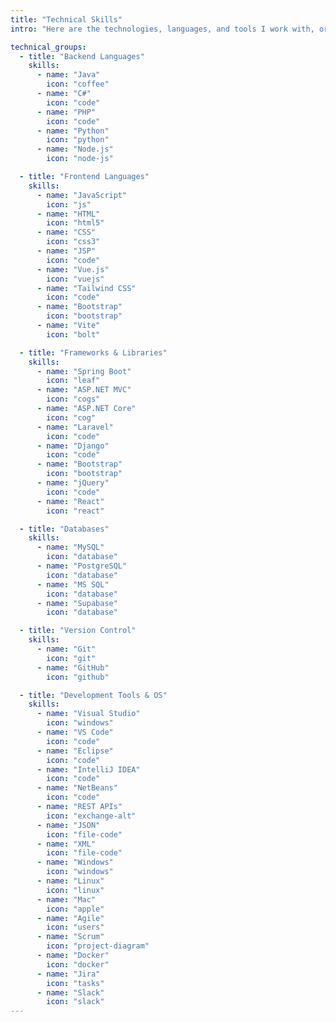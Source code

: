 ```yaml
---
title: "Technical Skills"
intro: "Here are the technologies, languages, and tools I work with, organized by category."

technical_groups:
  - title: "Backend Languages"
    skills:
      - name: "Java"
        icon: "coffee"
      - name: "C#"
        icon: "code"
      - name: "PHP"
        icon: "code"
      - name: "Python"
        icon: "python"
      - name: "Node.js"
        icon: "node-js"

  - title: "Frontend Languages"
    skills:
      - name: "JavaScript"
        icon: "js"
      - name: "HTML"
        icon: "html5"
      - name: "CSS"
        icon: "css3"
      - name: "JSP"
        icon: "code"
      - name: "Vue.js"
        icon: "vuejs"
      - name: "Tailwind CSS"
        icon: "code"
      - name: "Bootstrap"
        icon: "bootstrap"
      - name: "Vite"
        icon: "bolt"

  - title: "Frameworks & Libraries"
    skills:
      - name: "Spring Boot"
        icon: "leaf"
      - name: "ASP.NET MVC"
        icon: "cogs"
      - name: "ASP.NET Core"
        icon: "cog"
      - name: "Laravel"
        icon: "code"
      - name: "Django"
        icon: "code"
      - name: "Bootstrap"
        icon: "bootstrap"
      - name: "jQuery"
        icon: "code"
      - name: "React"
        icon: "react"

  - title: "Databases"
    skills:
      - name: "MySQL"
        icon: "database"
      - name: "PostgreSQL"
        icon: "database"
      - name: "MS SQL"
        icon: "database"
      - name: "Supabase"
        icon: "database"

  - title: "Version Control"
    skills:
      - name: "Git"
        icon: "git"
      - name: "GitHub"
        icon: "github"

  - title: "Development Tools & OS"
    skills:
      - name: "Visual Studio"
        icon: "windows"
      - name: "VS Code"
        icon: "code"
      - name: "Eclipse"
        icon: "code"
      - name: "IntelliJ IDEA"
        icon: "code"
      - name: "NetBeans"
        icon: "code"
      - name: "REST APIs"
        icon: "exchange-alt"
      - name: "JSON"
        icon: "file-code"
      - name: "XML"
        icon: "file-code"
      - name: "Windows"
        icon: "windows"
      - name: "Linux"
        icon: "linux"
      - name: "Mac"
        icon: "apple"
      - name: "Agile"
        icon: "users"
      - name: "Scrum"
        icon: "project-diagram"
      - name: "Docker"
        icon: "docker"
      - name: "Jira"
        icon: "tasks"
      - name: "Slack"
        icon: "slack"
---
```

